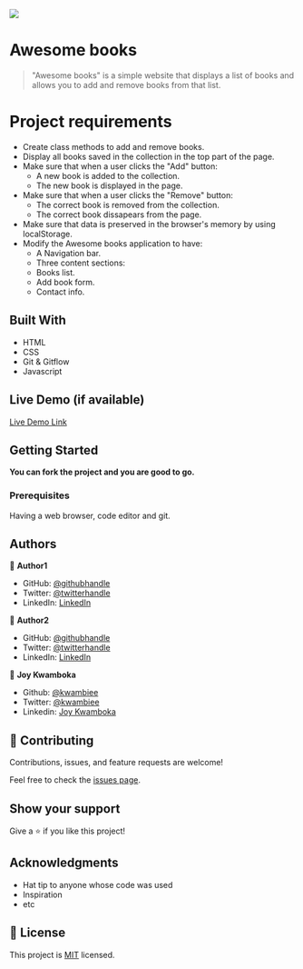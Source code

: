 ![](https://img.shields.io/badge/Microverse-blueviolet)

# Awesome books

> "Awesome books" is a simple website that displays a list of books and allows you to add and remove books from that list.

# Project requirements

- Create class methods to add and remove books.
- Display all books saved in the collection in the top part of the page.
- Make sure that when a user clicks the "Add" button:
     - A new book is added to the collection.
     - The new book is displayed in the page. 
- Make sure that when a user clicks the "Remove" button:
     - The correct book is removed from the collection.
     - The correct book dissapears from the page.
- Make sure that data is preserved in the browser's memory by using localStorage.
- Modify the Awesome books application to have:
     - A Navigation bar.
     - Three content sections:
     - Books list.
     - Add book form.
     - Contact info.



## Built With

- HTML
- CSS
- Git & Gitflow
- Javascript

## Live Demo (if available)

[Live Demo Link](https://livedemo.com)


## Getting Started

**You can fork the project and you are good to go.**

### Prerequisites
Having a web browser, code editor and git.

## Authors

👤 **Author1**

- GitHub: [@githubhandle](https://github.com/githubhandle)
- Twitter: [@twitterhandle](https://twitter.com/twitterhandle)
- LinkedIn: [LinkedIn](https://linkedin.com/in/linkedinhandle)

👤 **Author2**

- GitHub: [@githubhandle](https://github.com/githubhandle)
- Twitter: [@twitterhandle](https://twitter.com/twitterhandle)
- LinkedIn: [LinkedIn](https://linkedin.com/in/linkedinhandle)

👤 **Joy Kwamboka**

- Github: [@kwambiee](https://github.com/kwambiee)
- Twitter: [@kwambiee](https://twitter.com/kwambiee)
- Linkedin: [Joy Kwamboka](https://www.linkedin.com/in/joy-kwamboka)

## 🤝 Contributing

Contributions, issues, and feature requests are welcome!

Feel free to check the [issues page](../../issues/).

## Show your support

Give a ⭐️ if you like this project!

## Acknowledgments

- Hat tip to anyone whose code was used
- Inspiration
- etc

## 📝 License

This project is [MIT](./MIT.md) licensed.
